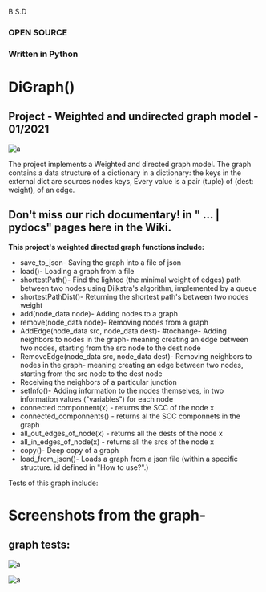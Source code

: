 B.S.D
### OPEN SOURCE
### Written in Python

# DiGraph()

## Project - Weighted and undirected graph model - 01/2021 

![a](https://github.com/Dvir-Segal/Ex3Oop/blob/master/pics/graph%20plot1.png)

The project implements a Weighted and directed graph model. 
The graph contains a data structure of a dictionary in a dictionary: the keys in the external dict are sources nodes keys,
Every value is a pair (tuple) of (dest: weight), of an edge.

## Don't miss our rich documentary! in " ... | pydocs" pages here in the Wiki. 

**This project's weighted directed graph functions include:**

* save_to_json- Saving the graph into a file of json
* load()- Loading a graph from a file
* shortestPath()- Find the lighted (the minimal weight of edges) path between two nodes using Dijkstra's algorithm, implemented by a queue
* shortestPathDist()- Returning the shortest path's between two nodes weight
* add(node_data node)- Adding nodes to a graph
* remove(node_data node)- Removing nodes from a graph
* AddEdge(node_data src, node_data dest)- #tochange- Adding neighbors to nodes in the graph- meaning creating an edge between two nodes, starting from the src node to the       dest node
* RemoveEdge(node_data src, node_data dest)- Removing neighbors to nodes in the graph- meaning creating an edge between two nodes, starting from the src node to the dest node
* Receiving the neighbors of a particular junction
* setInfo()- Adding information to the nodes themselves, in two information values ("variables") for each node
* connected componnent(x) - returns the SCC of the node x
* connected_componnents() - returns al the SCC componnets in the graph
* all_out_edges_of_node(x) - returns all the dests of the node x
* all_in_edges_of_node(x) - returns all the srcs of the node x
* copy()- Deep copy of a graph
* load_from_json()-  Loads a graph from a json file (within a specific structure. id defined in "How to use?".)


Tests of this graph include:

# Screenshots from the graph-
## graph tests:
![a](https://github.com/Dvir-Segal/Ex3Oop/blob/master/pics/test1%20graph.png)

![a](https://github.com/Dvir-Segal/Ex3Oop/blob/master/pics/test%20graph%202.png)

